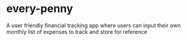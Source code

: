 # every-penny
A user friendly financial tracking app where users can input their own monthly list of expenses to track and store for reference
